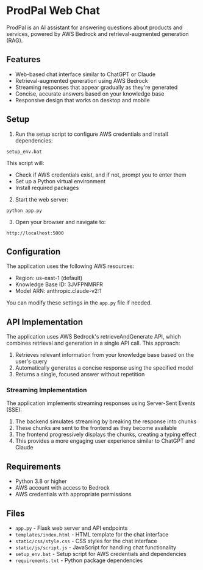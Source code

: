 # ProdPal Web Chat

ProdPal is an AI assistant for answering questions about products and services, powered by AWS Bedrock and retrieval-augmented generation (RAG).

## Features

- Web-based chat interface similar to ChatGPT or Claude
- Retrieval-augmented generation using AWS Bedrock
- Streaming responses that appear gradually as they're generated
- Concise, accurate answers based on your knowledge base
- Responsive design that works on desktop and mobile

## Setup

1. Run the setup script to configure AWS credentials and install dependencies:

```
setup_env.bat
```

This script will:
- Check if AWS credentials exist, and if not, prompt you to enter them
- Set up a Python virtual environment
- Install required packages

2. Start the web server:

```
python app.py
```

3. Open your browser and navigate to:

```
http://localhost:5000
```

## Configuration

The application uses the following AWS resources:

- Region: us-east-1 (default)
- Knowledge Base ID: 3JVFPNMRFR
- Model ARN: anthropic.claude-v2:1

You can modify these settings in the `app.py` file if needed.

## API Implementation

The application uses AWS Bedrock's retrieveAndGenerate API, which combines retrieval and generation in a single API call. This approach:

1. Retrieves relevant information from your knowledge base based on the user's query
2. Automatically generates a concise response using the specified model
3. Returns a single, focused answer without repetition

### Streaming Implementation

The application implements streaming responses using Server-Sent Events (SSE):

1. The backend simulates streaming by breaking the response into chunks
2. These chunks are sent to the frontend as they become available
3. The frontend progressively displays the chunks, creating a typing effect
4. This provides a more engaging user experience similar to ChatGPT and Claude

## Requirements

- Python 3.8 or higher
- AWS account with access to Bedrock
- AWS credentials with appropriate permissions

## Files

- `app.py` - Flask web server and API endpoints
- `templates/index.html` - HTML template for the chat interface
- `static/css/style.css` - CSS styles for the chat interface
- `static/js/script.js` - JavaScript for handling chat functionality
- `setup_env.bat` - Setup script for AWS credentials and dependencies
- `requirements.txt` - Python package dependencies
